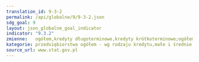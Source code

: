 ```yaml
---
translation_id: 9-3-2
permalink: /api/globalne/9/9-3-2.json
sdg_goal: 9
layout: json_globalne_goal_indicator
indicator: "9.3.2"
zmienne:   ogółem,kredyty długoterminowe,kredyty krótkoterminowe;ogółem_,kredyty długoterminowe_,kredyty krótkoterminowe_;
kategorie: przedsiębiorstwa ogółem - wg rodzaju kredytu,małe i średnie przedsiębiorstwa - wg rodzaju kredytu
source_url: www.stat.gov.pl
---
```

